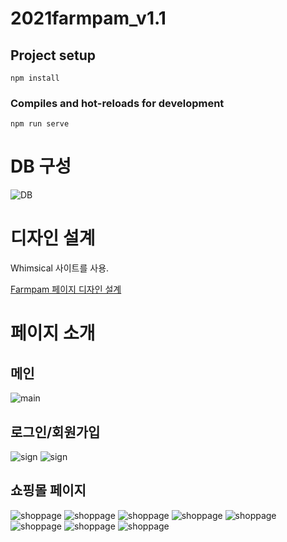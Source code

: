 # 2021farmpam_v1.1

## Project setup

```
npm install
```

### Compiles and hot-reloads for development

```
npm run serve
```

# DB 구성

![DB](./intro/dbs.PNG)

# 디자인 설계

Whimsical 사이트를 사용.

[Farmpam 페이지 디자인 설계](https://whimsical.com/farmpam-UCHNohTTMHwedQQ19xKcjF)

# 페이지 소개

## 메인

![main](./intro/main.png)

## 로그인/회원가입

![sign](./intro/login.png)
![sign](./intro/sign.png)

## 쇼핑몰 페이지

![shoppage](./intro/shopmain.png)
![shoppage](./intro/cate.png)
![shoppage](./intro/catetop.png)
![shoppage](./intro/detail.png)
![shoppage](./intro/myshop.png)
![shoppage](./intro/myshopset.png)
![shoppage](./intro/cart.png)
![shoppage](./intro/insert.png)
